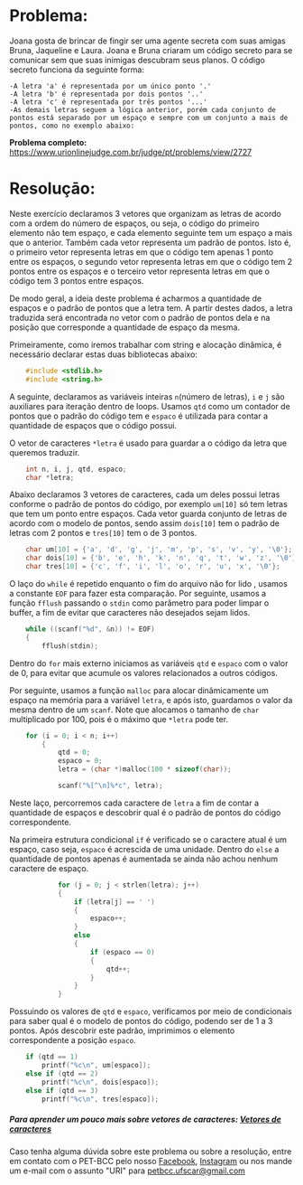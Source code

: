 # Problema:

Joana gosta de brincar de fingir ser uma agente secreta com suas amigas Bruna, Jaqueline e Laura. Joana e Bruna criaram um código secreto para se comunicar sem que suas inimigas descubram seus planos.
O código secreto funciona da seguinte forma:

    -A letra 'a' é representada por um único ponto '.'
    -A letra 'b' é representada por dois pontos '..'
    -A letra 'c' é representada por três pontos '...'
    -As demais letras seguem a lógica anterior, porém cada conjunto de pontos está separado por um espaço e sempre com um conjunto a mais de pontos, como no exemplo abaixo:


**Problema completo:** https://www.urionlinejudge.com.br/judge/pt/problems/view/2727

# Resoluçāo:

Neste exercício declaramos 3 vetores que organizam as letras de acordo com a ordem do número de espaços, ou seja, o código do primeiro elemento não tem espaço, e cada elemento seguinte tem um espaço a mais que o anterior. Também cada vetor representa um padrão de pontos. Isto é, o primeiro vetor representa letras em que o código tem apenas 1 ponto entre os espaços, o segundo vetor representa letras em que o código tem 2 pontos entre os espaços e o terceiro vetor representa letras em que o código tem 3 pontos entre espaços.  

De modo geral, a ideia deste problema é acharmos a quantidade de espaços e o padrão de pontos que a letra tem. A partir destes dados, a letra traduzida será encontrada no vetor com o padrão de pontos dela e na posição que corresponde a quantidade de espaço da mesma.

Primeiramente, como iremos trabalhar com string e alocação dinâmica, é necessário declarar estas duas bibliotecas abaixo:

```c
    #include <stdlib.h>
    #include <string.h>
```

A seguinte, declaramos as variáveis inteiras `n`(número de letras), `i` e `j` são auxiliares para iteração dentro de loops. Usamos `qtd` como um contador de pontos que o padrão do código tem e `espaco` é utilizada para contar a quantidade de espaços que o código possui.

O vetor de caracteres `*letra` é usado para guardar a o código da letra que queremos traduzir.

```c
    int n, i, j, qtd, espaco;
    char *letra;
```

Abaixo declaramos 3 vetores de caracteres, cada um deles possui letras conforme o padrão de pontos do código, por exemplo `um[10]` só tem letras que tem um ponto entre espaços. Cada vetor guarda conjunto de letras de acordo com o modelo de pontos, sendo assim `dois[10]` tem o padrão de letras com 2 pontos e `tres[10]` tem o de 3 pontos.

```c
    char um[10] = {'a', 'd', 'g', 'j', 'm', 'p', 's', 'v', 'y', '\0'};
    char dois[10] = {'b', 'e', 'h', 'k', 'n', 'q', 't', 'w', 'z', '\0'};
    char tres[10] = {'c', 'f', 'i', 'l', 'o', 'r', 'u', 'x', '\0'};
```

O laço do `while` é repetido enquanto o fim do arquivo não for lido , usamos a constante `EOF` para fazer esta comparação. Por seguinte, usamos a função `fflush` passando o `stdin` como parâmetro para poder limpar o buffer, a fim de evitar que caracteres não desejados sejam lidos.

```c
    while ((scanf("%d", &n)) != EOF)
    {
        fflush(stdin);
```

Dentro do `for` mais externo iniciamos as variáveis `qtd` e `espaco` com o valor de 0, para evitar que acumule os valores relacionados a outros códigos. 

Por seguinte, usamos a função `malloc` para alocar dinâmicamente um espaço na memória para a variável `letra`, e após isto, guardamos o valor da mesma dentro de um `scanf`. Note que alocamos o tamanho de `char` multiplicado por 100, pois é o máximo que `*letra` pode ter.

```c
    for (i = 0; i < n; i++)
        {
            qtd = 0;
            espaco = 0;
            letra = (char *)malloc(100 * sizeof(char));

            scanf("%[^\n]%*c", letra);
```

Neste laço, percorremos cada caractere de `letra` a fim de contar a quantidade de espaços e descobrir qual é o padrão de pontos do código correspondente. 

Na primeira estrutura condicional `if` é verificado se o caractere atual é um espaço, caso seja, `espaco` é acrescida de uma unidade. Dentro do `else` a quantidade de pontos apenas é aumentada se ainda não achou nenhum caractere de espaço.

```c
            for (j = 0; j < strlen(letra); j++)
            {
                if (letra[j] == ' ')
                {
                    espaco++;
                }
                else
                {
                    if (espaco == 0)
                    {
                        qtd++;
                    }
                }
            }
```

Possuindo os valores de `qtd` e `espaco`, verificamos por meio de condicionais para saber qual é o modelo de pontos do código, podendo ser de 1 a 3 pontos. Após descobrir este padrão, imprimimos o elemento correspondente a posição `espaco`.

```c
    if (qtd == 1)
        printf("%c\n", um[espaco]);
    else if (qtd == 2)
        printf("%c\n", dois[espaco]);
    else if (qtd == 3)
        printf("%c\n", tres[espaco]);

```

##### Para aprender um pouco mais sobre vetores de caracteres: [Vetores de caracteres](http://linguagemc.com.br/string-em-c-vetor-de-caracteres/)
 
Caso tenha alguma dúvida sobre este problema ou sobre a resolução, entre em contato com o PET-BCC pelo nosso
[Facebook](https://www.facebook.com/petbcc/),
[Instagram](https://www.instagram.com/petbcc.ufscar/)
ou nos mande um e-mail com o assunto "URI" para  petbcc.ufscar@gmail.com
